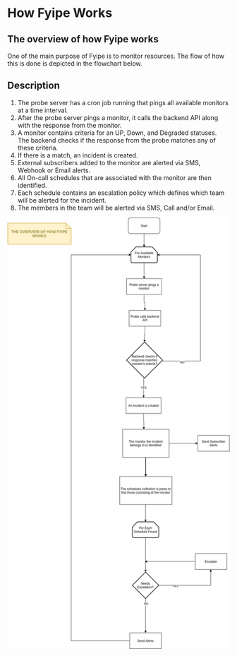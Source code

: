 # How Fyipe Works

## The overview of how Fyipe works

One of the main purpose of Fyipe is to monitor resources. The flow of how this is done is depicted in the flowchart below.

## Description

1. The probe server has a cron job running that pings all available monitors at a time interval.
2. After the probe server pings a monitor, it calls the backend API along with the response from the monitor.
3. A monitor contains criteria for an UP, Down, and Degraded statuses. The backend checks if the response from the probe matches any of these criteria.
4. If there is a match, an incident is created.
5. External subscribers added to the monitor are alerted via SMS, Webhook or Email alerts.
6. All On-call schedules that are associated with the monitor are then identified.
7. Each schedule contains an escalation policy which defines which team will be alerted for the incident.
8. The members in the team will be alerted via SMS, Call and/or Email.

![](./how-fyipe-works-flowchart.png)
